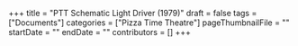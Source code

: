 +++
title = "PTT Schematic Light Driver (1979)"
draft = false
tags = ["Documents"]
categories = ["Pizza Time Theatre"]
pageThumbnailFile = ""
startDate = ""
endDate = ""
contributors = []
+++
